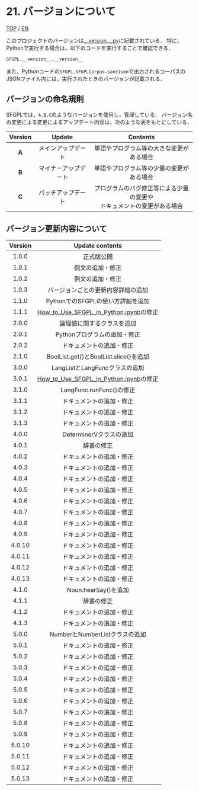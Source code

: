 # 21. バージョンについて

[TOP](../../readme.md)
/
[EN](../en/version.md)

このプロジェクトのバージョンは[\_\_version\_\_.py](../../SFGPL/__version__.py)に記載されている．
特に，Pythonで実行する場合は，以下のコードを実行することで確認できる．

```python
SFGPL.__version__.__version__
```

また，Pythonコードの```SFGPL.SFGPLCorpus.saveJson```で出力されるコーパスのJSONファイル内には，実行されたときのバージョンが記載される．

## バージョンの命名規則

SFGPLでは，```A.B.C```のようなバージョンを使用し，管理している．
バージョン名の変更による変更によるアップデート内容は，次のような表をもとにしている．

|Version|Update|Contents|
|:-:|:-:|:-:|
|**A**|メインアップデート|単語やプログラム等の大きな変更がある場合|
|**B**|マイナーアップデート|単語やプログラム等の少量の変更がある場合|
|**C**|パッチアップデート|<div class="long_td">プログラムのバグ修正等による少量の変更や<br>ドキュメントの変更がある場合</div>|

## バージョン更新内容について

|Version|Update contents|
|:-:|:-:|
|1.0.0|正式版公開|
|1.0.1|例文の追加・修正|
|1.0.2|例文の追加・修正|
|1.0.3|バージョンごとの更新内容詳細の追加|
|1.1.0|PythonでのSFGPLの使い方詳細を追加|
|1.1.1|[How_to_Use_SFGPL_in_Python.ipynb](../../How_to_Use_SFGPL_in_Python.ipynb)の修正|
|2.0.0|論理値に関するクラスを追加|
|2.0.1|Pythonプログラムの追加・修正|
|2.0.2|ドキュメントの追加・修正|
|2.1.0|BoolList.get()とBoolList.slice()を追加|
|3.0.0|LangListとLangFuncクラスの追加|
|3.0.1|[How_to_Use_SFGPL_in_Python.ipynb](../../How_to_Use_SFGPL_in_Python.ipynb)の修正|
|3.1.0|LangFunc.runFunc()の修正|
|3.1.1|ドキュメントの追加・修正|
|3.1.2|ドキュメントの追加・修正|
|3.1.3|ドキュメントの追加・修正|
|4.0.0|DeterminerVクラスの追加|
|4.0.1|辞書の修正|
|4.0.2|ドキュメントの追加・修正|
|4.0.3|ドキュメントの追加・修正|
|4.0.4|ドキュメントの追加・修正|
|4.0.5|ドキュメントの追加・修正|
|4.0.6|ドキュメントの追加・修正|
|4.0.7|ドキュメントの追加・修正|
|4.0.8|ドキュメントの追加・修正|
|4.0.9|ドキュメントの追加・修正|
|4.0.10|ドキュメントの追加・修正|
|4.0.11|ドキュメントの追加・修正|
|4.0.12|ドキュメントの追加・修正|
|4.0.13|ドキュメントの追加・修正|
|4.1.0|Noun.hearSay()を追加|
|4.1.1|辞書の修正|
|4.1.2|ドキュメントの追加・修正|
|4.1.3|ドキュメントの追加・修正|
|5.0.0|NumberとNumberListクラスの追加|
|5.0.1|ドキュメントの追加・修正|
|5.0.2|ドキュメントの追加・修正|
|5.0.3|ドキュメントの追加・修正|
|5.0.4|ドキュメントの追加・修正|
|5.0.5|ドキュメントの追加・修正|
|5.0.6|ドキュメントの追加・修正|
|5.0.7|ドキュメントの追加・修正|
|5.0.8|ドキュメントの追加・修正|
|5.0.9|ドキュメントの追加・修正|
|5.0.10|ドキュメントの追加・修正|
|5.0.11|ドキュメントの追加・修正|
|5.0.12|ドキュメントの追加・修正|
|5.0.13|ドキュメントの追加・修正|

